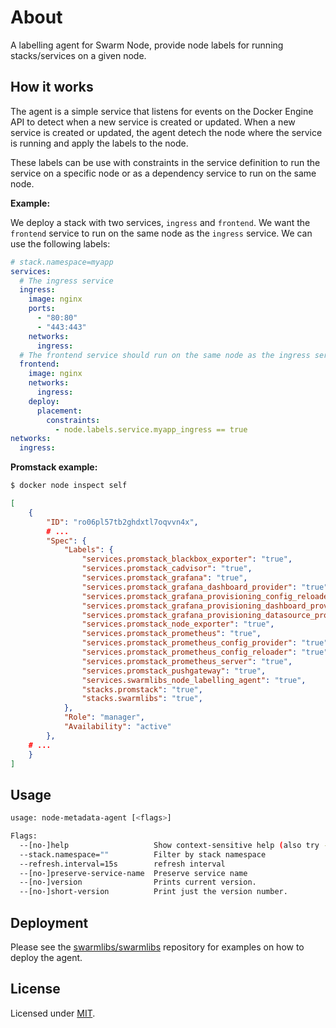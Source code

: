 # About

A labelling agent for Swarm Node, provide node labels for running stacks/services on a given node.

## How it works

The agent is a simple service that listens for events on the Docker Engine API to detect when a new service is created or updated. When a new service is created or updated, the agent detech the node where the service is running and apply the labels to the node.

These labels can be use with constraints in the service definition to run the service on a specific node or as a dependency service to run on the same node.

**Example:**

We deploy a stack with two services, `ingress` and `frontend`. We want the `frontend` service to run on the same node as the `ingress` service. We can use the following labels:

```yaml
# stack.namespace=myapp
services:
  # The ingress service
  ingress:
    image: nginx
    ports:
      - "80:80"
      - "443:443"
    networks:
      ingress:
  # The frontend service should run on the same node as the ingress service
  frontend:
    image: nginx
    networks:
      ingress:
    deploy:
      placement:
        constraints:
          - node.labels.service.myapp_ingress == true
networks:
  ingress:
```

**Promstack example:**

```sh
$ docker node inspect self
```

```json
[
    {
        "ID": "ro06pl57tb2ghdxtl7oqvvn4x",
        # ...
        "Spec": {
            "Labels": {
                "services.promstack_blackbox_exporter": "true",
                "services.promstack_cadvisor": "true",
                "services.promstack_grafana": "true",
                "services.promstack_grafana_dashboard_provider": "true",
                "services.promstack_grafana_provisioning_config_reloader": "true",
                "services.promstack_grafana_provisioning_dashboard_provider": "true",
                "services.promstack_grafana_provisioning_datasource_provider": "true",
                "services.promstack_node_exporter": "true",
                "services.promstack_prometheus": "true",
                "services.promstack_prometheus_config_provider": "true",
                "services.promstack_prometheus_config_reloader": "true",
                "services.promstack_prometheus_server": "true",
                "services.promstack_pushgateway": "true",
                "services.swarmlibs_node_labelling_agent": "true",
                "stacks.promstack": "true",
                "stacks.swarmlibs": "true",
            },
            "Role": "manager",
            "Availability": "active"
        },
    # ...
    }
]
```

## Usage

```sh
usage: node-metadata-agent [<flags>]

Flags:
  --[no-]help                   Show context-sensitive help (also try --help-long and --help-man).
  --stack.namespace=""          Filter by stack namespace
  --refresh.interval=15s        refresh interval
  --[no-]preserve-service-name  Preserve service name
  --[no-]version                Prints current version.
  --[no-]short-version          Print just the version number.
```

## Deployment

Please see the [swarmlibs/swarmlibs](https://github.com/swarmlibs/swarmlibs) repository for examples on how to deploy the agent.

## License

Licensed under [MIT](./LICENSE).

